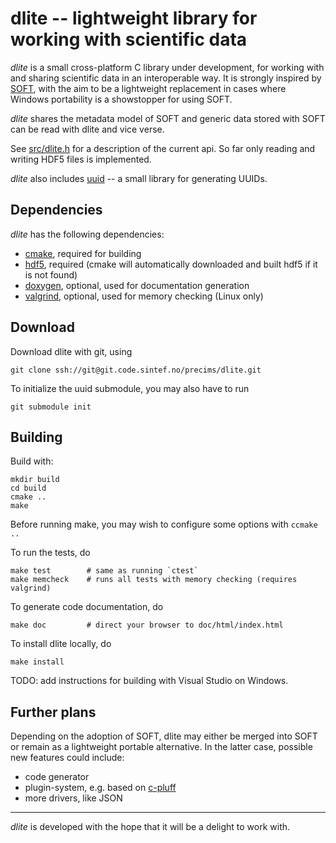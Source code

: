 dlite -- lightweight library for working with scientific data
=============================================================
*dlite* is a small cross-platform C library under development, for
working with and sharing scientific data in an interoperable way.  It
is strongly inspired by [SOFT][1], with the aim to be a lightweight
replacement in cases where Windows portability is a showstopper for
using SOFT.

*dlite* shares the metadata model of SOFT and generic data stored
with SOFT can be read with dlite and vice verse.

See [src/dlite.h](src/dlite.h) for a description of the current
api. So far only reading and writing HDF5 files is implemented.

*dlite* also includes [uuid][2] -- a small library for generating UUIDs.


Dependencies
------------
*dlite* has the following dependencies:
  - [cmake][3], required for building
  - [hdf5][4], required (cmake will automatically downloaded and built hdf5
    if it is not found)
  - [doxygen][5], optional, used for documentation generation
  - [valgrind][6], optional, used for memory checking (Linux only)


Download
--------
Download dlite with git, using

    git clone ssh://git@git.code.sintef.no/precims/dlite.git

To initialize the uuid submodule, you may also have to run

    git submodule init


Building
--------
Build with:

    mkdir build
    cd build
    cmake ..
    make

Before running make, you may wish to configure some options with
`ccmake ..`

To run the tests, do

    make test        # same as running `ctest`
    make memcheck    # runs all tests with memory checking (requires valgrind)

To generate code documentation, do

    make doc         # direct your browser to doc/html/index.html

To install dlite locally, do

    make install

TODO: add instructions for building with Visual Studio on Windows.


Further plans
-------------
Depending on the adoption of SOFT, dlite may either be merged into
SOFT or remain as a lightweight portable alternative.  In the latter
case, possible new features could include:
  - code generator
  - plugin-system, e.g. based on [c-pluff][7]
  - more drivers, like JSON

---

*dlite* is developed with the hope that it will be a delight to work with.

[1]: https://stash.code.sintef.no/projects/SOFT/repos/soft5/
[2]: https://stash.code.sintef.no/projects/PRECIMS/repos/uuid/
[3]: https://cmake.org/
[4]: https://support.hdfgroup.org/HDF5/
[5]: http://www.doxygen.org/
[6]: http://valgrind.org/
[7]: https://github.com/jlehtine/c-pluff

